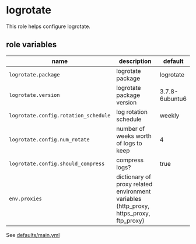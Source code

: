 # logrotate

This role helps configure logrotate.

## role variables

|name|description|default|
|----|-----------|-------|
|`logrotate.package`|logrotate package|logrotate|
|`logrotate.version`|logrotate package version|3.7.8-6ubuntu6|
|`logrotate.config.rotation_schedule`|log rotation schedule|weekly|
|`logrotate.config.num_rotate`|number of weeks worth of logs to keep|4|
|`logrotate.config.should_compress`|compress logs?|true|
|`env.proxies`|dictionary of proxy related environment variables (http_proxy, https_proxy, ftp_proxy)||

See [defaults/main.yml](https://github.com/ryankanno/ansible-roles/blob/master/logrotate/defaults/main.yml)
